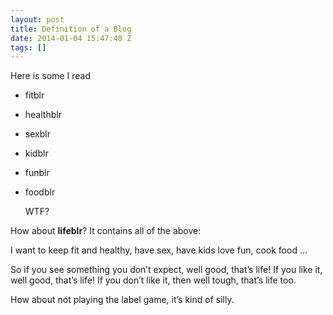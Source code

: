 ```yaml
---
layout: post
title: Definition of a Blog
date: 2014-01-04 15:47:48 Z
tags: []
---
```

Here is some I read

*   fitblr
*   healthblr
*   sexblr
*   kidblr
*   funblr
*   foodblr
    
    WTF?
    

How about **lifeblr**? It contains all of the above:

I want to keep fit and healthy, have sex, have kids love fun, cook food …

So if you see something you don’t expect, well good, that’s life! If you like it, well good, that’s life! If you don’t like it, then well tough, that’s life too.

How about not playing the label game, it’s kind of silly.
